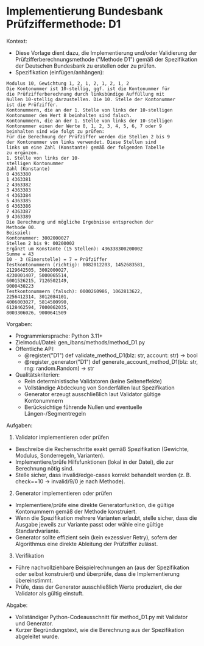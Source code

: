 # Implementierung Bundesbank Prüfziffermethode: D1

Kontext:
- Diese Vorlage dient dazu, die Implementierung und/oder Validierung der Prüfzifferberechnungsmethode ("Methode D1") gemäß der Spezifikation der Deutschen Bundesbank zu erstellen oder zu prüfen.
- Spezifikation (einfügen/anhängen):

```Text
Modulus 10, Gewichtung 1, 2, 1, 2, 1, 2, 1, 2
Die Kontonummer ist 10-stellig, ggf. ist die Kontonummer für
die Prüfzifferberechnung durch linksbündige Auffüllung mit
Nullen 10-stellig darzustellen. Die 10. Stelle der Kontonummer
ist die Prüfziffer.
Kontonummern, die an der 1. Stelle von links der 10-stelligen
Kontonummer den Wert 8 beinhalten sind falsch.
Kontonummern, die an der 1. Stelle von links der 10-stelligen
Kontonummer einen der Werte 0, 1, 2, 3, 4, 5, 6, 7 oder 9
beinhalten sind wie folgt zu prüfen:
Für die Berechnung der Prüfziffer werden die Stellen 2 bis 9
der Kontonummer von links verwendet. Diese Stellen sind
links um eine Zahl (Konstante) gemäß der folgenden Tabelle
zu ergänzen.
1. Stelle von links der 10-
stelligen Kontonummer
Zahl (Konstante)
0 4363380
1 4363381
2 4363382
3 4363383
4 4363384
5 4363385
6 4363386
7 4363387
9 4363389
Die Berechnung und mögliche Ergebnisse entsprechen der
Methode 00.
Beispiel:
Kontonummer: 3002000027
Stellen 2 bis 9: 00200002
Ergänzt um Konstante (15 Stellen): 436338300200002
Summe = 43
10 - 3 (Einerstelle) = 7 = Prüfziffer
Testkontonummern (richtig): 0082012203, 1452683581,
2129642505, 3002000027,
4230001407, 5000065514,
6001526215, 7126502149,
9000430223
Testkontonummern (falsch): 0000260986, 1062813622,
2256412314, 3012084101,
4006003027, 5814500990,
6128462594, 7000062035,
8003306026, 9000641509
```

Vorgaben:
- Programmiersprache: Python 3.11+
- Zielmodul/Datei: gen_ibans/methods/method_D1.py
- Öffentliche API:
  - @register("D1") def validate_method_D1(blz: str, account: str) -> bool
  - @register_generator("D1") def generate_account_method_D1(blz: str, rng: random.Random) -> str
- Qualitätskriterien:
  - Rein deterministische Validatoren (keine Seiteneffekte)
  - Vollständige Abdeckung von Sonderfällen laut Spezifikation
  - Generator erzeugt ausschließlich laut Validator gültige Kontonummern
  - Berücksichtige führende Nullen und eventuelle Längen-/Segmentregeln

Aufgaben:
1) Validator implementieren oder prüfen
- Beschreibe die Rechenschritte exakt gemäß Spezifikation (Gewichte, Modulus, Sonderregeln, Varianten).
- Implementiere/prüfe Hilfsfunktionen (lokal in der Datei), die zur Berechnung nötig sind.
- Stelle sicher, dass invalid/edge-cases korrekt behandelt werden (z. B. check==10 -> invalid/9/0 je nach Methode).

2) Generator implementieren oder prüfen
- Implementiere/prüfe eine direkte Generatorfunktion, die gültige Kontonummern gemäß der Methode konstruiert.
- Wenn die Spezifikation mehrere Varianten erlaubt, stelle sicher, dass die Ausgabe jeweils zur Variante passt oder wähle eine gültige Standardvariante.
- Generator sollte effizient sein (kein exzessiver Retry), sofern der Algorithmus eine direkte Ableitung der Prüfziffer zulässt.

3) Verifikation
- Führe nachvollziehbare Beispielrechnungen an (aus der Spezifikation oder selbst konstruiert) und überprüfe, dass die Implementierung übereinstimmt.
- Prüfe, dass der Generator ausschließlich Werte produziert, die der Validator als gültig einstuft.

Abgabe:
- Vollständiger Python-Codeausschnitt für method_D1.py mit Validator und Generator.
- Kurzer Begründungstext, wie die Berechnung aus der Spezifikation abgeleitet wurde.